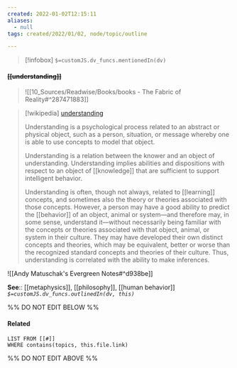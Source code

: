 ```yaml
---
created: 2022-01-02T12:15:11 
aliases:
  - null
tags: created/2022/01/02, node/topic/outline

---
```

> [!infobox]
`$=customJS.dv_funcs.mentionedIn(dv)`

#### <s class="topic-title">[[understanding]]</s>

> ![[10_Sources/Readwise/Books/books - The Fabric of Reality#^287471883]]

> [!wikipedia] [understanding](https://en.wikipedia.org/wiki/Understanding)
> 
> Understanding is a psychological process related to an abstract or physical object, such as a person, situation, or message whereby one is able to use concepts to model that object.
> 
> Understanding is a relation between the knower and an object of understanding. Understanding implies abilities and dispositions with respect to an object of [[knowledge]] that are sufficient to support intelligent behavior.
> 
> Understanding is often, though not always, related to [[learning]] concepts, and sometimes also the theory or theories associated with those concepts. However, a person may have a good ability to predict the [[behavior]] of an object, animal or system—and therefore may, in some sense, understand it—without necessarily being familiar with the concepts or theories associated with that object, animal, or system in their culture. They may have developed their own distinct concepts and theories, which may be equivalent, better or worse than the recognized standard concepts and theories of their culture. Thus, understanding is correlated with the ability to make inferences.
>

![[Andy Matuschak's Evergreen Notes#^d938be]]

**See**:: [[metaphysics]], [[philosophy]], [[human behavior]]
*`$=customJS.dv_funcs.outlinedIn(dv, this)`*

%% DO NOT EDIT BELOW %%
#### Related 
```dataview
LIST FROM [[#]]
WHERE contains(topics, this.file.link)
```
%% DO NOT EDIT ABOVE %%
